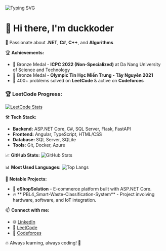 ![Typing SVG](https://readme-typing-svg.herokuapp.com?font=Fira+Code&weight=500&size=24&duration=3000&pause=1000&color=0AEFFF&vCenter=true&width=435&lines=Hello%2C+I'm+duckkoder!;Welcome+to+my+GitHub!;Fullstack+.NET+Developer!;Algorithm+Enthusiast!;Enjoy+coding!+%F0%9F%94%A5)

# 👋 Hi there, I'm **duckkoder**

🚀 Passionate about **.NET**, **C#**, **C++**, and **Algorithms**

🏆 **Achievements:**  
- 🥉 Bronze Medal - **ICPC 2022 (Non-Specialized)** at Da Nang University of Science and Technology  
- 🥉 Bronze Medal - **Olympic Tin Học Miền Trung - Tây Nguyên 2021**  
- 🎯 400+ problems solved on **LeetCode** & active on **Codeforces**  

### 🏆 LeetCode Progress:
[![LeetCode Stats](https://leetcode-stats-api.herokuapp.com/Igughi)](https://leetcode.com/Igughi/)

🛠 **Tech Stack:**
- **Backend:** ASP.NET Core, C#, SQL Server, Flask, FastAPI
- **Frontend:** Angular, TypeScript, HTML/CSS
- **Database:** SQL Server, SQLite
- **Tools:** Git, Docker, Azure

📈 **GitHub Stats:**
![GitHub Stats](https://github-readme-stats.vercel.app/api?username=duckkoder&show_icons=true&theme=tokyonight)

📊 **Most Used Languages:**
![Top Langs](https://github-readme-stats.vercel.app/api/top-langs/?username=duckkoder&layout=compact&theme=tokyonight)

🎯 **Notable Projects:**
- 🛒 **eShopSolution** - E-commerce platform built with ASP.NET Core.
- 🔥 ** PBL4_Smart-Waste-Classification-System** - Project involving hardware, software, and IoT integration.

📫 **Connect with me:**
- 🌐 [LinkedIn](https://www.linkedin.com/in/duckkoder)
- 📝 [LeetCode](https://leetcode.com/duckkoder)
- 💬 [Codeforces](https://codeforces.com/profile/duckkoder)

🔥 Always learning, always coding! 🚀
